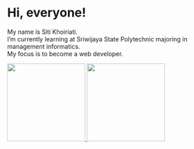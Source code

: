 # Hi, everyone!  

My name is Siti Khoiriati.  
I’m currently learning at Sriwijaya State Polytechnic majoring in management informatics.  
My focus is to become a web developer.

<p align="left">
<a href="https://github.com/Khoiriati">
  <img height="180em" src="https://github-readme-stats-eight-theta.vercel.app/api?username=Khoiriati&show_icons=true&theme=algolia&include_all_commits=true&count_private=true"/>
  <img height="180em" src="https://github-readme-stats-eight-theta.vercel.app/api/top-langs/?username=Khoiriati&layout=compact&langs_count=8&theme=algolia"/>
</a>
</p>
